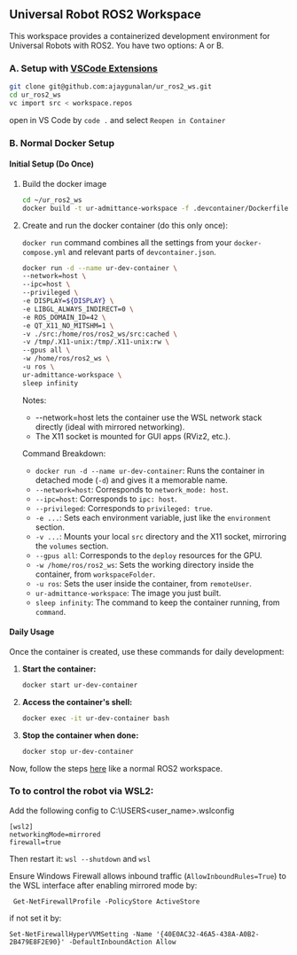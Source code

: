 ## Universal Robot ROS2 Workspace
This workspace provides a containerized development environment for Universal Robots with ROS2. You have two options: A or B.

### A. Setup with [VSCode Extensions](https://code.visualstudio.com/docs/remote/remote-overview)

```bash
git clone git@github.com:ajaygunalan/ur_ros2_ws.git
cd ur_ros2_ws
vc import src < workspace.repos
```

open in VS Code by `code .` and select `Reopen in Container`

### B. Normal Docker Setup

#### Initial Setup (Do Once)

1. Build the docker image
    ```bash
    cd ~/ur_ros2_ws
    docker build -t ur-admittance-workspace -f .devcontainer/Dockerfile .
    ```

2. Create and run the docker container (do this only once):

     `docker run` command combines all the settings from your `docker-compose.yml` and relevant parts of `devcontainer.json`.

    ```bash
    docker run -d --name ur-dev-container \
    --network=host \
    --ipc=host \
    --privileged \
    -e DISPLAY=${DISPLAY} \
    -e LIBGL_ALWAYS_INDIRECT=0 \
    -e ROS_DOMAIN_ID=42 \
    -e QT_X11_NO_MITSHM=1 \
    -v ./src:/home/ros/ros2_ws/src:cached \
    -v /tmp/.X11-unix:/tmp/.X11-unix:rw \
    --gpus all \
    -w /home/ros/ros2_ws \
    -u ros \
    ur-admittance-workspace \
    sleep infinity
    ```

    Notes:
    - --network=host lets the container use the WSL network stack directly (ideal with mirrored networking).
    - The X11 socket is mounted for GUI apps (RViz2, etc.).


    Command Breakdown:

    * `docker run -d --name ur-dev-container`: Runs the container in detached mode (`-d`) and gives it a memorable name.
    * `--network=host`: Corresponds to `network_mode: host`.
    * `--ipc=host`: Corresponds to `ipc: host`.
    * `--privileged`: Corresponds to `privileged: true`.
    * `-e ...`: Sets each environment variable, just like the `environment` section.
    * `-v ...`: Mounts your local `src` directory and the X11 socket, mirroring the `volumes` section.
    * `--gpus all`: Corresponds to the `deploy` resources for the GPU.
    * `-w /home/ros/ros2_ws`: Sets the working directory inside the container, from `workspaceFolder`.
    * `-u ros`: Sets the user inside the container, from `remoteUser`.
    * `ur-admittance-workspace`: The image you just built.
    * `sleep infinity`: The command to keep the container running, from `command`.

#### Daily Usage

Once the container is created, use these commands for daily development:

1. **Start the container:**
    ```bash
    docker start ur-dev-container
    ```

2. **Access the container's shell:**
    ```bash
    docker exec -it ur-dev-container bash
    ```

3. **Stop the container when done:**
    ```bash
    docker stop ur-dev-container
    ```

Now, follow the steps [here](https://github.com/ajaygunalan/ur_admittance_controller/blob/master/README.md) like a normal ROS2 workspace.


### To to control the robot via WSL2:


Add the following config to C:\USERS\<user_name>\.wslconfig
```
[wsl2]
networkingMode=mirrored
firewall=true
```
Then restart it: `wsl --shutdown` and `wsl`


Ensure Windows Firewall allows inbound traffic (`AllowInboundRules=True`) to the WSL interface after enabling mirrored mode by:

```
 Get-NetFirewallProfile -PolicyStore ActiveStore 
```

if not set it by:

```
Set-NetFirewallHyperVVMSetting -Name '{40E0AC32-46A5-438A-A0B2-2B479E8F2E90}' -DefaultInboundAction Allow
```

